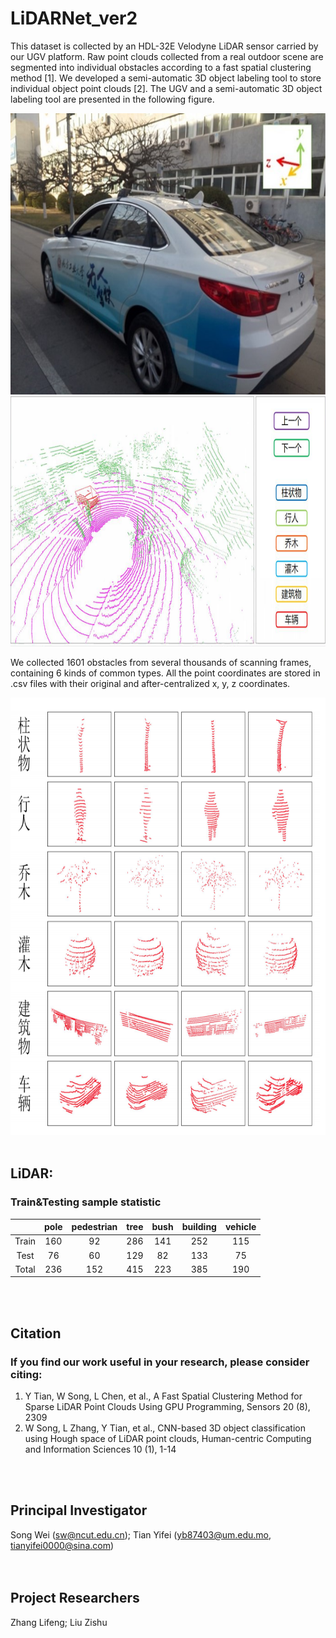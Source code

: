 # LiDARNet_ver2
This dataset is collected by an HDL-32E Velodyne LiDAR sensor carried by our UGV platform. Raw point clouds collected from a real outdoor scene are segmented into individual obstacles according to a fast spatial clustering method [1]. We developed a semi-automatic 3D object labeling tool to store individual object point clouds [2]. The UGV and a semi-automatic 3D object labeling tool are presented in the following figure.

<img src="image/Car.jpg" width="700" height="450">

<img src="image/Tool3.PNG" width="700" height="400">

We collected 1601 obstacles from several thousands of scanning frames, containing 6 kinds of common types. All the point coordinates are stored in .csv files with their original and after-centralized x, y, z coordinates.

<img src="image/object.PNG" width="700" height="700">


<br> 
<br> 

## LiDAR:
 ### **Train&Testing sample statistic**
|          | **pole** | **pedestrian** | **tree** | **bush** | **building** | **vehicle** |
| :---:    | :---:    |:---:           |:---:     |:---:     |:---:         |:---:        |
| Train    | 160      | 92             | 286      | 141      | 252          | 115         |
| Test     | 76       | 60             | 129      |    82    | 133          | 75          | 
| Total    | 236      | 152            | 415      | 223      | 385          | 190         |

<br> 
<br> 
  
## Citation
### **If you find our work useful in your research, please consider citing:**
  1. Y Tian, W Song, L Chen, et al., A Fast Spatial Clustering Method for Sparse LiDAR Point Clouds Using GPU Programming, Sensors 20 (8), 2309
  2. W Song, L Zhang, Y Tian, et al., CNN-based 3D object classification using Hough space of LiDAR point clouds, Human-centric Computing and Information Sciences 10 (1), 1-14  
<br> 
<br> 

## Principal Investigator
Song Wei (sw@ncut.edu.cn); Tian Yifei (yb87403@um.edu.mo, tianyifei0000@sina.com)  
<br> 
<br> 
  
## Project Researchers
Zhang Lifeng; Liu Zishu  

